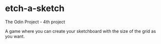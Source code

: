 # etch-a-sketch
The Odin Project - 4th project

A game where you can create your sketchboard with the size of the grid as you want.
